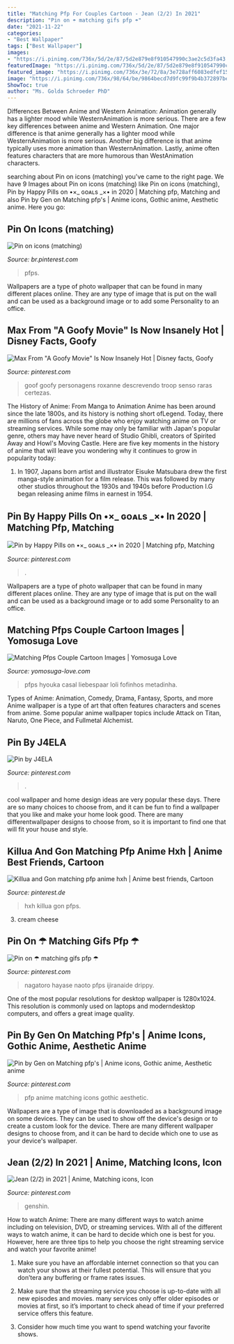 ```yaml
---
title: "Matching Pfp For Couples Cartoon - Jean (2/2) In 2021"
description: "Pin on ☂ matching gifs pfp ☂"
date: "2021-11-22"
categories:
- "Best Wallpaper"
tags: ["Best Wallpaper"]
images:
- "https://i.pinimg.com/736x/5d/2e/87/5d2e879e8f910547990c3ae2c5d3fa43.jpg"
featuredImage: "https://i.pinimg.com/736x/5d/2e/87/5d2e879e8f910547990c3ae2c5d3fa43.jpg"
featured_image: "https://i.pinimg.com/736x/3e/72/8a/3e728aff6083edfef1581dcb0e8c9826.jpg"
image: "https://i.pinimg.com/736x/98/64/be/9864becd7d9fc99f9b4b372897bef707.jpg"
ShowToc: true
author: "Ms. Golda Schroeder PhD"
---
```



Differences Between Anime and Western Animation: Animation generally has a lighter mood while WesternAnimation is more serious.
There are a few key differences between anime and Western Animation. One major difference is that anime generally has a lighter mood while WesternAnimation is more serious. Another big difference is that anime typically uses more animation than WesternAnimation. Lastly, anime often features characters that are more humorous than WestAnimation characters.

	

		
searching about Pin on icons (matching) you've came to the right page. We have 9 Images about Pin on icons (matching) like Pin on icons (matching), Pin by Happy Pills on •×_ ɢᴏᴀʟs _×• in 2020 | Matching pfp, Matching and also Pin by Gen on Matching pfp&#039;s | Anime icons, Gothic anime, Aesthetic anime. Here you go:
		
    
## Pin On Icons (matching)

<img loading=lazy src="https://i.pinimg.com/736x/98/64/be/9864becd7d9fc99f9b4b372897bef707.jpg" onerror="this.onerror=null;this.src='https://tse3.mm.bing.net/th?id=OIP.u5SokwISORdvIERdT8JfswHaHa&amp;pid=15.1';" alt="Pin on icons (matching)">

_Source: br.pinterest.com_

>pfps. 

	



Wallpapers are a type of photo wallpaper that can be found in many different places online. They are any type of image that is put on the wall and can be used as a background image or to add some Personality to an office.

    
## Max From &quot;A Goofy Movie&quot; Is Now Insanely Hot | Disney Facts, Goofy

<img loading=lazy src="https://i.pinimg.com/736x/24/d1/7e/24d17ec42ac5344eb18eef4509cad58b--grandmother-willow-grandmothers.jpg" onerror="this.onerror=null;this.src='https://tse4.mm.bing.net/th?id=OIP.XZlDNfdZ_o04t8XDn8uJ0wEsCW&amp;pid=15.1';" alt="Max From &quot;A Goofy Movie&quot; Is Now Insanely Hot | Disney facts, Goofy">

_Source: pinterest.com_

>goof goofy personagens roxanne descrevendo troop senso raras certezas. 

	

The History of Anime: From Manga to Animation
Anime has been around since the late 1800s, and its history is nothing short ofLegend. Today, there are millions of fans across the globe who enjoy watching anime on TV or streaming services. While some may only be familiar with Japan's popular genre, others may have never heard of Studio Ghibli, creators of Spirited Away and Howl's Moving Castle. Here are five key moments in the history of anime that will leave you wondering why it continues to grow in popularity today:
1) In 1907, Japans born artist and illustrator Eisuke Matsubara drew the first manga-style animation for a film release. This was followed by many other studios throughout the 1930s and 1940s before Production I.G began releasing anime films in earnest in 1954.

    
## Pin By Happy Pills On •×_ ɢᴏᴀʟs _×• In 2020 | Matching Pfp, Matching

<img loading=lazy src="https://i.pinimg.com/736x/42/23/66/42236671f3adbca8744a2f656ff8c11f.jpg" onerror="this.onerror=null;this.src='https://tse3.mm.bing.net/th?id=OIP.2S6GJ0x1egVEvCdiyT0JNgHaHY&amp;pid=15.1';" alt="Pin by Happy Pills on •×_ ɢᴏᴀʟs _×• in 2020 | Matching pfp, Matching">

_Source: pinterest.com_

>. 

	



Wallpapers are a type of photo wallpaper that can be found in many different places online. They are any type of image that is put on the wall and can be used as a background image or to add some Personality to an office.

    
## Matching Pfps Couple Cartoon Images | Yomosuga Love

<img loading=lazy src="https://pm1.narvii.com/7316/d13c542cbe65c7309295fc11317bc0672e171171r1-1598-1684v2_hq.jpg" onerror="this.onerror=null;this.src='https://tse4.mm.bing.net/th?id=OIP.pgx0zRoUMxqFWSQr7_YLcgHaHz&amp;pid=15.1';" alt="Matching Pfps Couple Cartoon Images | Yomosuga Love">

_Source: yomosuga-love.com_

>pfps hyouka casal liebespaar loli fofinhos metadinha. 

	

Types of Anime: Animation, Comedy, Drama, Fantasy, Sports, and more
Anime wallpaper is a type of art that often features characters and scenes from anime. Some popular anime wallpaper topics include Attack on Titan, Naruto, One Piece, and Fullmetal Alchemist.

    
## Pin By J4ELA

<img loading=lazy src="https://i.pinimg.com/736x/98/ba/23/98ba23653a4f0617a6fd580a051383f3.jpg" onerror="this.onerror=null;this.src='https://tse3.mm.bing.net/th?id=OIP.qxSoAiBxN8yP8ew9CuuZtgAAAA&amp;pid=15.1';" alt="Pin by J4ELA">

_Source: pinterest.com_

>. 

	

cool wallpaper and home design ideas are very popular these days. There are so many choices to choose from, and it can be fun to find a wallpaper that you like and make your home look good. There are many differentwallpaper designs to choose from, so it is important to find one that will fit your house and style.

    
## Killua And Gon Matching Pfp Anime Hxh | Anime Best Friends, Cartoon

<img loading=lazy src="https://i.pinimg.com/736x/3e/72/8a/3e728aff6083edfef1581dcb0e8c9826.jpg" onerror="this.onerror=null;this.src='https://tse1.mm.bing.net/th?id=OIP.6q0K5stjc69KFpb42zCpagHaNJ&amp;pid=15.1';" alt="Killua and Gon matching pfp anime hxh | Anime best friends, Cartoon">

_Source: pinterest.de_

>hxh killua gon pfps. 

	

3. cream cheese 

    
## Pin On ☂ Matching Gifs Pfp ☂

<img loading=lazy src="https://i.pinimg.com/736x/e4/0c/12/e40c12eda78a4c5e93cec422f6484a23.jpg" onerror="this.onerror=null;this.src='https://tse4.mm.bing.net/th?id=OIP.Vz_X3XvZ4iWwAhyr52SqjAHaG4&amp;pid=15.1';" alt="Pin on ☂ matching gifs pfp ☂">

_Source: pinterest.com_

>nagatoro hayase naoto pfps ijiranaide drippy. 

	

One of the most popular resolutions for desktop wallpaper is 1280x1024. This resolution is commonly used on laptops and moderndesktop computers, and offers a great image quality.

    
## Pin By Gen On Matching Pfp&#039;s | Anime Icons, Gothic Anime, Aesthetic Anime

<img loading=lazy src="https://i.pinimg.com/736x/67/46/39/674639e11300bbc7fe5b1bde5b922f29.jpg" onerror="this.onerror=null;this.src='https://tse1.mm.bing.net/th?id=OIP.rEZpB8ajyAqk_82zLj7kWgAAAA&amp;pid=15.1';" alt="Pin by Gen on Matching pfp&#039;s | Anime icons, Gothic anime, Aesthetic anime">

_Source: pinterest.com_

>pfp anime matching icons gothic aesthetic. 

	

Wallpapers are a type of image that is downloaded as a background image on some devices. They can be used to show off the device's design or to create a custom look for the device. There are many different wallpaper designs to choose from, and it can be hard to decide which one to use as your device's wallpaper.

    
## Jean (2/2) In 2021 | Anime, Matching Icons, Icon

<img loading=lazy src="https://i.pinimg.com/736x/5d/2e/87/5d2e879e8f910547990c3ae2c5d3fa43.jpg" onerror="this.onerror=null;this.src='https://tse3.mm.bing.net/th?id=OIP.Y7Hn44UTxzUml6seNPOfzgHaHa&amp;pid=15.1';" alt="Jean (2/2) in 2021 | Anime, Matching icons, Icon">

_Source: pinterest.com_

>genshin. 

	

How to watch Anime: There are many different ways to watch anime including on television, DVD, or streaming services.
With all of the different ways to watch anime, it can be hard to decide which one is best for you. However, here are three tips to help you choose the right streaming service and watch your favorite anime!
1. Make sure you have an affordable internet connection so that you can watch your shows at their fullest potential. This will ensure that you don’tera any buffering or frame rates issues.

2. Make sure that the streaming service you choose is up-to-date with all new episodes and movies. many services only offer older episodes or movies at first, so it’s important to check ahead of time if your preferred service offers this feature.

3. Consider how much time you want to spend watching your favorite shows.

